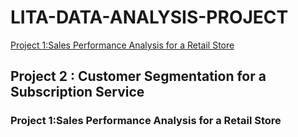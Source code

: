 # LITA-DATA-ANALYSIS-PROJECT
[Project 1:Sales Performance Analysis for a Retail Store](#project-1:sales-performance-analysis-for-a-retail-Store)

## Project 2 : Customer Segmentation for a Subscription Service

### Project 1:Sales Performance Analysis for a Retail Store

